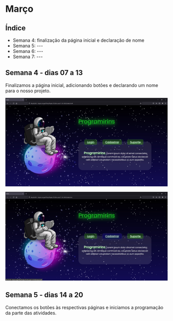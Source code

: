 # Março

## Índice
- Semana 4: finalização da página inicial e declaração de nome
- Semana 5: ---
- Semana 6: ---
- Semana 7: ---

## Semana 4 - dias 07 a 13
Finalizamos a página inicial, adicionando botões e declarando um nome para o nosso projeto.

![SitePaginaInicial3](./Imagens/Mar_01.jpg)

![SitePaginaInicial3.1](./Imagens/Mar_01.1.jpg)

## Semana 5 - dias 14 a 20
Conectamos os botões às respectivas páginas e iniciamos a programação da parte das atividades.
